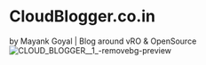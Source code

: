 # CloudBlogger.co.in 
by Mayank Goyal | Blog around vRO & OpenSource
![CLOUD_BLOGGER__1_-removebg-preview](https://user-images.githubusercontent.com/7029361/168516379-50b9810a-6faf-4ad1-8519-6c2f85f676a2.png)
